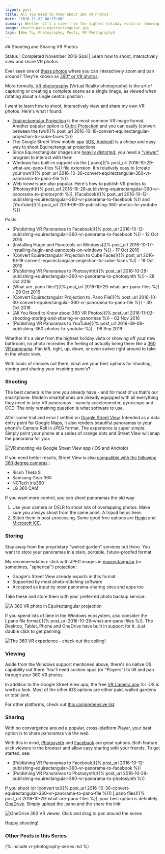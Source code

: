 ```yaml
---
layout: post
title: All You Need to Know about 360 VR Photos
date: '2016-11-02 08:25:00'
summary: Whether it’s a view from the highest holiday vista or showing off your new bathroom, no photo recreates the feeling of actually being there like a 360 VR panorama. Pan left, right, up, down, or even swivel right around to take in the whole view ...
image: church-pano-equirectangular.jpg
tags: [How To, Photography, Posts, VR Photography]
---
```



<a name="Shooting and Sharing VR Photos">
## Shooting and Sharing VR Photos

Status | Completed November 2016
Goal | Learn how to shoot, interactively view and share VR photos

Ever seen one of <a href="https://flickr.com/photos/136386099@N02/21597873406/" target="_blank">these photos</a> where you can interactively zoom and pan around? They're known as <a href="https://en.wikipedia.org/wiki/VR_photography" target="_blank">360° or VR photos</a>.

More formally, <a href="https://en.wikipedia.org/wiki/VR_photography" target="_blank">VR photography</a> (Virtual Reality photography) is the art of capturing or creating a complete scene as a single image, as viewed when rotating about a single central position

I want to learn how to shoot, interactively view and share my own VR photos. Here's what I found:

* <a href="https://wiki.panotools.org/Equirectangular_Projection" target="_blank">Equirectangular Projection</a> is the most common VR image format. Another popular option is <a href="https://wiki.panotools.org/Cubic_Projection" target="_blank">Cubic Projection</a> and you can easily [convert between the two]({% post_url 2016-10-18-convert-equirectangular-projection-to-cube-faces %}) 
* The Google Street View mobile app (<a href="https://apps.apple.com/us/app/google-street-view/id904418768" target="_blank">iOS</a>, <a href="https://play.google.com/store/apps/details?id=com.google.android.street&hl=en_US" target="_blank">Android</a>) is a cheap and easy way to shoot Equirectangular projections
* Since Equirectangular images are <a href="http://www.jamesfmackenzie.com/img/posts/cube-faces-guide.png" target="_blank">heavily distorted</a>, you need a <a href="https://wiki.panotools.org/Panorama_Viewers" target="_blank">"viewer"</a> program to interact with them
* Windows has built-in support via the [.pano]({% post_url 2016-10-29-what-are-pano-files %}) file extension. It's relatively easy to [create your own]({% post_url 2016-10-30-convert-equirectangular-360-vr-panorama-to-pano-file %})
* Web viewers are also popular. Here's how to publish VR photos to [Photosyth]({% post_url 2016-10-28-publishing-equirectangular-360-vr-panorama-to-photosynth %}), [Facebook]({% post_url 2016-10-12-publishing-equirectangular-360-vr-panorama-to-facebook %}) and [YouTube]({% post_url  2019-09-08-publishing-360-photos-to-youtube %})

Posts:

- [Publishing VR Panoramas to Facebook]({% post_url 2016-10-12-publishing-equirectangular-360-vr-panorama-to-facebook %}) - 12 Oct 2016
- [Installing Hugin and Panotools on Windows]({% post_url 2016-10-17-installing-hugin-and-panotools-on-windows %}) - 17 Oct 2016
- [Convert Equirectangular Projection to Cube Faces]({% post_url 2016-10-18-convert-equirectangular-projection-to-cube-faces %}) - 18 Oct 2016
- [Publishing VR Panoramas to Photosynth]({% post_url 2016-10-28-publishing-equirectangular-360-vr-panorama-to-photosynth %}) - 28 Oct 2016
- [What are .pano files?]({% post_url 2016-10-29-what-are-pano-files %}) - 29 Oct 2016
- [Convert Equirectangular Projection to .Pano File]({% post_url 2016-10-30-convert-equirectangular-360-vr-panorama-to-pano-file %}) - 30 Oct 2016
- [All You Need to Know about 360 VR Photos]({% post_url 2016-11-02-shooting-storing-and-sharing-vr-panormas %}) - 02 Nov 2016
- [Publishing VR Panoramas to YouTube]({% post_url 2019-09-08-publishing-360-photos-to-youtube %}) - 08 Sep 2019



Whether it's a view from the highest holiday vista or showing off your new bathroom, no photo recreates the feeling of actually being there like a <a href="https://en.wikipedia.org/wiki/VR_photography" target="_blank">360 VR panorama</a>. Pan left, right, up, down, or even swivel right around to take in the whole view.

With loads of choices out there, what are your best options for shooting, storing and sharing your inspiring pano's?

### Shooting

The best camera is the one you already have - and for most of us that's our smartphone. Modern smartphones are already equipped with all everything they need to take VR panoramas - namely accelerometer, gyroscope and CCD. The only remaining question is what software to use.

After some trial and error I settled on <a href="https://www.google.co.uk/streetview/apps/">Google Street View</a>. Intended as a data entry point for Google Maps, it also renders beautiful panoramas to your phone's Camera Roll in JPEG format. The experience is super simple. Simply point your phone at a series of orange dots and Street View will snap the panorama for you: 

![VR shooting via Google Street View app (iOS and Android)](/img/posts/google_street_view.jpg)

If you need better results, Street View is also <a href="https://support.google.com/maps/answer/6281877?hl=en" target="_blank">compatible with the following 360 degree cameras</a>.:

* Ricoh Theta S
* Samsung Gear 360
* NCTech iris360
* LG 360 CAM

If you want more control, you can shoot panoramas the old way:

1. Use your camera or DSLR to shoot lots of overlapping photos. Make sure you always shoot from the same point. A tripod helps here.
2. Stitch them in post-processing. Some good free options are <a href="http://hugin.sourceforge.net/" target="_blank">Hugin</a> and <a href="http://research.microsoft.com/en-us/um/redmond/projects/ice/" target="_blank">Microsoft ICE</a>.

### Storing

Stay away from the proprietary "walled garden" services out there. You want to store your panoramas in a plain, portable, future-proofed format.

My recommendation: stick with JPEG images in <a href="https://en.wikipedia.org/wiki/Equirectangular_projection" target="_blank">equirectangular</a> (or sometimes, "spherical") projection:

* Google's Street View already exports in this format
* Supported by most photo-stitching software
* Accepted as input by most panorama-sharing sites and apps too 

Take these and store them with your preferred photo backup service. 

![A 360 VR photo in Equirectangular projection](/img/posts/church-pano-equirectangular.jpg)

If you spend lots of time in the Windows ecosystem, also consider the [.pano file format]({% post_url 2016-10-29-what-are-pano-files %}). The Desktop, Tablet, Phone and OneDrive have built in support for it. Just double click to get panning:

<!-- 

ADD THESE NOTES LATER ON ONCE THE ARTICLES ARE FINISHED
It's relatively easy to convert from one to the other: 

* Converting from equirectangular projection to .pano
* Converting from .pano to equirectangular projection
-->

![The 360 VR experience - check out the ceiling!](/img/posts/church-pano.jpg)

### Viewing 

Aside from the Windows support mentioned above, there's no native OS capability out there. You'll need custom apps (or "Players") to tilt and pan through your 360 VR photos.

In addition to the Google Street View app, the free <a href="https://appsto.re/gb/2CTBbb.i" target="_blank">VR Camera app</a> for iOS is worth a look. Most of the other iOS options are either paid, walled gardens or total junk.

For other platforms, check out <a href="http://wiki.panotools.org/Panorama_Viewers" target="_blank">this comprehensive list</a>.

### Sharing

With no convergence around a popular, cross-platform Player, your best option is to share panoramas via the web. 

With this in mind, <a href="https://photosynth.net/" target="_blank">Photosynth</a> and <a href="http://www.facebook.com" target="_blank">Facebook</a> are great options. Both feature slick viewers in the browser and allow easy sharing with your friends. To get started, see:

* [Publishing VR Panoramas to Facebook]({% post_url 2016-10-12-publishing-equirectangular-360-vr-panorama-to-facebook %})
* [Publishing VR Panoramas to Photosynth]({% post_url 2016-10-28-publishing-equirectangular-360-vr-panorama-to-photosynth %})

If you shoot (or [convert to]({% post_url 2016-10-30-convert-equirectangular-360-vr-panorama-to-pano-file %})) [.pano files]({% post_url 2016-10-29-what-are-pano-files %}), your best option is definitely <a href="https://onedrive.live.com/about/en-gb/" target="_blank">OneDrive</a>. Simply upload the .pano and the share the link:

![OneDrive 360 VR viewer. Click and drag to pan around the scene](/img/posts/church-pano-onedrive.jpg)

Happy shooting!

### Other Posts in this Series
 
{% include vr-photography-series.md %}